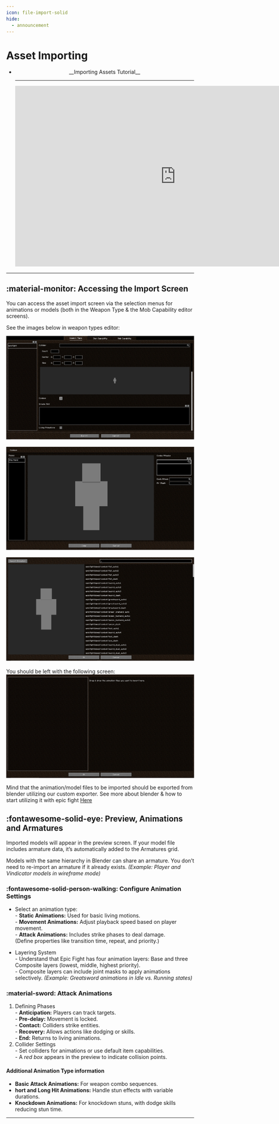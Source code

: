 ```yaml
---
icon: file-import-solid
hide:
  - announcement
---
```


# Asset Importing
 
<div class="grid cards" markdown>

-	<center>__Importing Assets Tutorial__</center>
	
	---
	
	<center><iframe width="860" height="483.75" src="https://www.youtube.com/embed/bslcU82UoK0?si=hSOiqojtAZ3nafyF" title="YouTube video player" frameborder="0" allow="accelerometer; autoplay; clipboard-write; encrypted-media; gyroscope; picture-in-picture; web-share" allowfullscreen class=img-rounded></iframe></center>

</div>

***

## :material-monitor: Accessing the Import Screen

You can access the asset import screen via the selection menus for animations or models (both in the Weapon Type & the Mob Capability editor screens).

See the images below in weapon types editor:

<div class="showcasemobeditor">
	<img src="https://github.com/MetalKnight56/EpicFight-Files/blob/main/Screen-Captures/weapon-type-animations.png?raw=true" class="img-rounded white-border">
	<div class="glow-box2" title="Click either here to access the import screen" style="--default-top: 57.9%; --default-left: 28.3%; --default-width: 1.8%; --default-height: 3%;"></div>
	<div class="glow-box2" title="Or here to access the import screen" style="--default-top: 85.9%; --default-left: 28.3%; --default-width: 1.8%; --default-height: 3%;"></div>
</div>
<br>
<div class="showcasemobeditor">
	<img src="https://github.com/MetalKnight56/EpicFight-Files/blob/main/Screen-Captures/weapon-type-animations2.png?raw=true" class="img-rounded white-border">
	<div class="glow-box2" title="Click here to open the import screen" style="--default-top: 12.6%; --default-left: 80%; --default-width: 18.3%; --default-height: 4%;"></div>
</div>
<br>
<div class="showcasemobeditor">
	<img src="https://github.com/MetalKnight56/EpicFight-Files/blob/main/Screen-Captures/weapon-type-animations3.png?raw=true" class="img-rounded white-border">
	<div class="glow-box2" title="Click here to finally open the import screen" style="--default-top: 12.6%; --default-left: 80%; --default-width: 18.3%; --default-height: 4%;"></div>
</div>
<br>
You should be left with the following screen:
<div class="showcasemobeditor">
	<img src="https://github.com/MetalKnight56/EpicFight-Files/blob/main/Screen-Captures/weapon-type-animations4.png?raw=true" class="img-rounded white-border">
	<div class="glow-box2" title="Drop down the files here" style="--default-top: 2.6%; --default-left: 1%; --default-width: 42.6%; --default-height: 89%;"></div>
</div>

Mind that the animation/model files to be imported should be exported from blender utilizing our custom exporter. See more about blender & how to start utilizing it with epic fight [Here]

[Here]: ../page1/

## :fontawesome-solid-eye: Preview, Animations and Armatures

Imported models will appear in the preview screen. If your model file includes armature data, it’s automatically added to the Armatures grid.

Models with the same hierarchy in Blender can share an armature. You don’t need to re-import an armature if it already exists. *(Example: Player and Vindicator models in wireframe mode)*

### :fontawesome-solid-person-walking: Configure Animation Settings

* Select an animation type:  
   \- **Static Animations:** Used for basic living motions.  
   \- **Movement Animations:** Adjust playback speed based on player movement.  
   \- **Attack Animations:** Includes strike phases to deal damage.  
   (Define properties like transition time, repeat, and priority.)
   
* Layering System  
   \- Understand that Epic Fight has four animation layers: Base and three Composite layers (lowest, middle, highest priority).  
   \- Composite layers can include joint masks to apply animations selectively. *(Example: Greatsword animations in Idle vs. Running states)*  
   
### :material-sword: Attack Animations

1. Defining Phases  
   \- **Anticipation:** Players can track targets.  
   \- **Pre-delay:** Movement is locked.  
   \- **Contact:** Colliders strike entities.  
   \- **Recovery:** Allows actions like dodging or skills.  
   \- **End:** Returns to living animations.  
2. Collider Settings  
   \- Set colliders for animations or use default item capabilities.  
   \- A *red box* appears in the preview to indicate collision points.
   
#### Additional Animation Type information

* **Basic Attack Animations:** For weapon combo sequences.
* **hort and Long Hit Animations:** Handle stun effects with variable durations.
* **Knockdown Animations:** For knockdown stuns, with dodge skills reducing stun time.

***